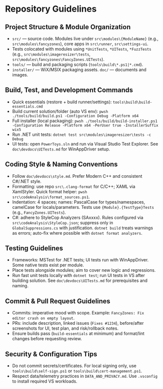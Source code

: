 # Repository Guidelines

## Project Structure & Module Organization
- `src/` — source code. Modules live under `src\modules\{ModuleName}` (e.g., `src\modules\fancyzones`), core apps in `src\runner`, `src\settings-ui`.
- Tests colocated with modules using `*UnitTests`, `*UITests`, `*FuzzTests` (e.g., `src\modules\imageresizer\tests`, `src\modules\fancyzones\FancyZones.UITests`).
- `tools/` — build and packaging scripts (`tools\build\*.ps1|*.cmd`).
- `installer/` — WiX/MSIX packaging assets.  `doc/` — documents and images.

## Build, Test, and Development Commands
- Quick essentials (restore + build runner/settings): `tools\build\build-essentials.cmd`
- Build current solution/folder (auto VS env): `pwsh ./tools/build/build.ps1 -Configuration Debug -Platform x64`
- Full installer (local packaging): `pwsh ./tools/build/build-installer.ps1 -Configuration Release -Platform x64 -PerUser true -InstallerSuffix wix5`
- Run .NET unit tests: `dotnet test src\modules\imageresizer\tests -c Debug`
- UI tests: open `PowerToys.sln` and run via Visual Studio Test Explorer. See `doc\devdocs\UITests.md` for WinAppDriver setup.

## Coding Style & Naming Conventions
- Follow `doc\devdocs\style.md`. Prefer Modern C++ and consistent C#/.NET style.
- Formatting: use repo `src\.clang-format` for C/C++; XAML via XamlStyler. Quick format helper: `pwsh src\codeAnalysis\format_sources.ps1`.
- Indentation: 4 spaces; names: PascalCase for types/namespaces, camelCase for locals/parameters. Tests use `{Module}.{TestType}Tests` (e.g., `FancyZones.UITests`).
- C#: adhere to StyleCop Analyzers (SAxxxx). Rules configured via `src\codeAnalysis\StyleCop.json`; suppress only in `GlobalSuppressions.cs` with justification. `dotnet build` treats warnings as errors; auto-fix where possible with `dotnet format analyzers`.

## Testing Guidelines
- Frameworks: MSTest for .NET tests; UI tests run with WinAppDriver. Some native tests exist per module.
- Place tests alongside modules; aim to cover new logic and regressions.
- Run fast unit tests locally with `dotnet test`; run UI tests in VS after building solution. See `doc\devdocs\UITests.md` for prerequisites and naming.

## Commit & Pull Request Guidelines
- Commits: imperative mood with scope. Example: `FancyZones: Fix editor crash on empty layout`.
- PRs: include description, linked issues (`Fixes #1234`), before/after screenshots for UI, test plan, and risk/rollback notes.
- Ensure builds pass (`build-essentials` at minimum) and format/lint changes before requesting review.

## Security & Configuration Tips
- Do not commit secrets/certificates. For local signing only, use `tools\build\self-sign.ps1` or `tools\build\cert-management.ps1`.
- Respect data/telemetry practices in `DATA_AND_PRIVACY.md`. Use `.vsconfig` to install required VS workloads.

